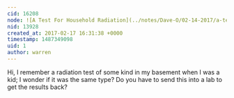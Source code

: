 ```yaml
---
cid: 16208
node: ![A Test For Household Radiation](../notes/Dave-O/02-14-2017/a-test-for-household-radiation)
nid: 13928
created_at: 2017-02-17 16:31:38 +0000
timestamp: 1487349098
uid: 1
author: warren
---
```


Hi, I remember a radiation test of some kind in my basement when I was a kid; I wonder if it was the same type? Do you have to send this into a lab to get the results back? 